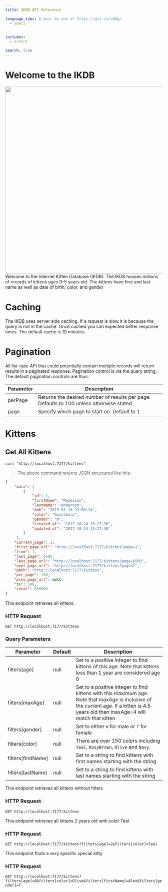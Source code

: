 ```yaml
---
title: IKDB API Reference

language_tabs: # must be one of https://git.io/vQNgJ
  - shell


includes:
  - errors

search: true
---
```


# Welcome to the IKDB
<img width="600" src="http://thecatapi.com/api/images/get?format=src&type=gif">
Welcome to the Internet Kitten Database (IKDB). The IKDB houses millions of records of kittens ages 0-5 years old. The kittens have first and last name as well as
date of birth, color, and gender

# Caching


The IKDB uses server side caching. If a request is slow it is because the query is not in the cache. Once cached you can
expected better response times. The default cache is 10 minutes.



# Pagination

All list-type API that could potentially contain multiple records will return results in a paginated response. Pagination control is via the query string. The default pagination controls are thus:

Parameter | Description
--------- | -----------
perPage | Returns the desired number of results per page. Defaults to 100 unless otherwise stated
page | Specify which page to start on. Default to 1

# Kittens

## Get All Kittens


```shell
curl "http://localhost:7177/kittens"
```



> The above command returns JSON structured like this:

```json
{
    "data": [
        {
            "id": 1,
            "firstName": "Maddison",
            "lastName": "Anderson",
            "dob": "2015-01-10 23:09:24",
            "color": "Gainsboro",
            "gender": "m",
            "created_at": "2017-10-24 15:27:36",
            "updated_at": "2017-10-24 15:27:36"
        }
     ],
    "current_page": 1,
    "first_page_url": "http://localhost:7177/kittens?page=1",
    "from": 1,
    "last_page": 6500,
    "last_page_url": "http://localhost:7177/kittens?page=6500",
    "next_page_url": "http://localhost:7177/kittens?page=2",
    "path": "http://localhost:7177/kittens",
    "per_page": 100,
    "prev_page_url": null,
    "to": 100,
    "total": 650000
}
```

This endpoint retrieves all kittens.

### HTTP Request

`GET http://localhost:7177/kittens`


### Query Parameters

Parameter | Default | Description
--------- | ------- | -----------
filters[age] | null | Set to a positive integer to find kittens of this age. Note that kittens less than 1 year are considered age 0
filters[maxAge] | null | Set to a positive integer to find kittens with this maximum age. Note that maxAge is inclusive of the current age. If a kitten is 4.5 years old then maxAge=4 will match that kitten
filters[gender] | null | Set to either `m` for male or `f` for female
filters[color] | null | There are over 150 colors including `Teal`, `RosyBrown`, `Olive` and `Navy`. 
filters[firstName] | null | Set to a string to find kittens with first names starting with the string
filters[lastName] | null | Set to a string to find kittens with last names starting with the string


This endpoint retrieves all kittens without filters

### HTTP Request

`GET http://localhost:7177/kittens`


This endpoint retrieves all kittens 2 years old with color Teal
### HTTP Request

`GET http://localhost:7177/kittens?filters[age]=2&filters[color]=Teal`



This endpoint finds a very specific special kitty
### HTTP Request

`GET http://localhost:7177/kittens?filters[age]=0&filters[color]=Olive&filters[firstName]=Alex&filters[gender]=f`


